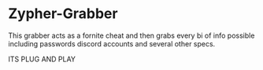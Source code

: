 # Zypher-Grabber
This grabber acts as a fornite cheat and then grabs every bi of info possible including passwords discord accounts and several other specs.


ITS PLUG AND PLAY
